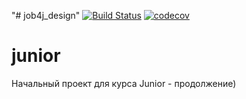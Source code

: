 "# job4j_design"
[![Build Status](https://travis-ci.org/EkaterinaKalashnikova/job4j_design.svg?branch=master)](https://travis-ci.org/EkaterinaKalashnikova/job4j_design)
[![codecov](https://codecov.io/gh/EkaterinaKalashnikova/job4j_design/branch/master/graph/badge.svg)](https://codecov.io/gh/EkaterinaKalashnikova/job4j_design)
# junior
Начальный проект для курса Junior - продолжение)
